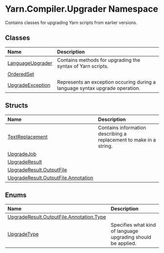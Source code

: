 # Yarn.Compiler.Upgrader Namespace
Contains classes for upgrading Yarn scripts from earlier versions.  
## Classes
|Name|Description|
|:---|:---|
|[LanguageUpgrader](/api/csharp/yarn.compiler.upgrader/languageupgrader.md)| Contains methods for upgrading the syntax of Yarn scripts. |
|[OrderedSet<T>](/api/csharp/yarn.compiler.upgrader/orderedset-1.md)||
|[UpgradeException](/api/csharp/yarn.compiler.upgrader/upgradeexception.md)| Represents an exception occuring during a language syntax upgrade operation. |
## Structs
|Name|Description|
|:---|:---|
|[TextReplacement](/api/csharp/yarn.compiler.upgrader/textreplacement.md)| Contains information describing a replacement to make in a string. |
|[UpgradeJob](/api/csharp/yarn.compiler.upgrader/upgradejob.md)||
|[UpgradeResult](/api/csharp/yarn.compiler.upgrader/upgraderesult.md)||
|[UpgradeResult.OutputFile](/api/csharp/yarn.compiler.upgrader/upgraderesult.outputfile.md)||
|[UpgradeResult.OutputFile.Annotation](/api/csharp/yarn.compiler.upgrader/upgraderesult.outputfile.annotation.md)||
## Enums
|Name|Description|
|:---|:---|
|[UpgradeResult.OutputFile.Annotation.Type](/api/csharp/yarn.compiler.upgrader/upgraderesult.outputfile.annotation.type.md)||
|[UpgradeType](/api/csharp/yarn.compiler.upgrader/upgradetype.md)| Specifies what kind of language upgrading should be applied. |
